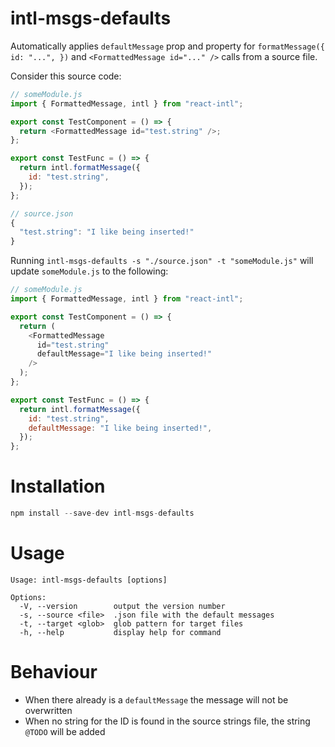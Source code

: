 # intl-msgs-defaults

Automatically applies `defaultMessage` prop and property for `formatMessage({ id: "...", })` and `<FormattedMessage id="..." />` calls from a source file.

Consider this source code:

```js
// someModule.js
import { FormattedMessage, intl } from "react-intl";

export const TestComponent = () => {
  return <FormattedMessage id="test.string" />;
};

export const TestFunc = () => {
  return intl.formatMessage({
    id: "test.string",
  });
};
```

```js
// source.json
{
  "test.string": "I like being inserted!"
}

```

Running `intl-msgs-defaults -s "./source.json" -t "someModule.js"` will update `someModule.js` to the following:

```js
// someModule.js
import { FormattedMessage, intl } from "react-intl";

export const TestComponent = () => {
  return (
    <FormattedMessage
      id="test.string"
      defaultMessage="I like being inserted!"
    />
  );
};

export const TestFunc = () => {
  return intl.formatMessage({
    id: "test.string",
    defaultMessage: "I like being inserted!",
  });
};
```

# Installation

```js
npm install --save-dev intl-msgs-defaults
```

# Usage

```
Usage: intl-msgs-defaults [options]

Options:
  -V, --version        output the version number
  -s, --source <file>  .json file with the default messages
  -t, --target <glob>  glob pattern for target files
  -h, --help           display help for command
```

# Behaviour

- When there already is a `defaultMessage` the message will not be overwritten
- When no string for the ID is found in the source strings file, the string `@TODO` will be added
